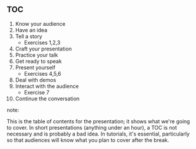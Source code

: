 ## TOC

1. Know your audience
2. Have an idea
3. Tell a story
    * Exercises 1,2,3
4. Craft your presentation
5. Practice your talk
6. Get ready to speak
7. Present yourself
    * Exercises 4,5,6
8. Deal with demos
9. Interact with the audience
    * Exercise 7
10. Continue the conversation

note:

This is the table of contents for the presentation; it shows what we're going to cover.
In short presentations (anything under an hour), a TOC is not necessary and is probably
a bad idea.  In tutorials, it's essential, particularly so that audiences will know
what you plan to cover after the break.